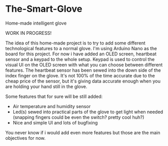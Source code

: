 # The-Smart-Glove
Home-made intelligent glove

WORK IN PROGRESS!

The idea of this home-made project is to try to add some different technological features to a normal glove.
I'm using Arduino Nano as the board for this project. For now i have added an OLED screen, heartbeat sensor and a keypad
to the whole setup. Keypad is used to control the visual UI on the OLED screen with what you can choose between different
features. The heartbeat sensor has been sewed into the down side of the index finger on the glove. It's not 100% of the time
accurate due to the cheap price of the sensor, but it's giving data accurate enough when you are holding your hand still in the
glove.

Some features that for sure will be still added:
- Air temperature and humidity sensor
- Led(s) sewed into practical parts of the glove to get light when needed (snapping fingers could be
even the switch? pretty cool huh?)
- Nice and simple UI and lots of bugfixing

You never know if i would add even more features but those are the main objectives for now.
